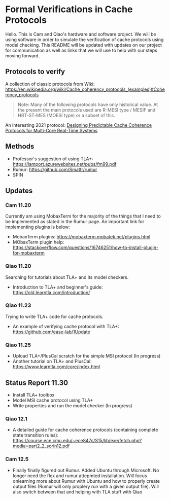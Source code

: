 ﻿# Formal Verifications in Cache Protocols

Hello. This is Cam and Qiao's hardware and software project. We will be using software in order to simulate the verification of cache protocols using model checking. This README will be updated with updates on our project for communication as well as links that we will use to help with our steps moving forward.



## Protocols to verify

A collection of classic protocols from Wiki: <https://en.wikipedia.org/wiki/Cache_coherency_protocols_(examples)#Coherency_protocols>

> Note: Many of the following protocols have only historical value. At the present the main protocols used are R-MESI type / MESIF and HRT-ST-MES (MOESI type) or a subset of this.

An interesting 2021 protocol: [Designing Predictable Cache Coherence Protocols for Multi-Core Real-Time Systems](https://ieeexplore-ieee-org.ezproxy.cul.columbia.edu/document/9258378)
 
## Methods
- Professor's suggestion of using TLA+: <https://lamport.azurewebsites.net/pubs/fm99.pdf>
- Rumur: <https://github.com/Smattr/rumur>
- SPIN

## Updates
### Cam 11.20
Currently am using MobaxTerm for the majority of the things that I need to be implemented as stated in the Rumur page. An important link for implementing plugins is below:
- MobaxTerm plugins: <https://mobaxterm.mobatek.net/plugins.html>
- MObaxTerm plugin help: <https://stackoverflow.com/questions/16746251/how-to-install-plugin-for-mobaxterm>

### Qiao 11.20
Searching for tutorials about TLA+ and its model checkers.
- Introduction to TLA+ and beginner's guide: <https://old.learntla.com/introduction/>

### Qiao 11.23
Trying to write TLA+ code for cache protocols.
- An example of verifying cache protocol with TLA+: <https://github.com/ease-lab/1Update>

### Qiao 11.25
- Upload TLA+/PlusCal scratch for the simple MSI protocol (In progress)
- Another tutorial on TLA+ and PlusCal: <https://www.learntla.com/core/index.html>


## Status Report 11.30
- Install TLA+ toolbox
- Model MSI cache protocol using TLA+
- Write properties and run the model checker (In progress)

### Qiao 12.1
- A detailed guide for cache coherence protocols (containing complete state transition rules): <https://course.ece.cmu.edu/~ece847c/S15/lib/exe/fetch.php?media=part2_2_sorin12.pdf>

### Cam 12.5
- Finally finally figured out Rumur. Added Ubuntu through Microsoft. No longer need the flex and rumur attepmted installation. Will focus onlearning more about Rumur with Ubuntu and how to properly create output files (Rumur will only proplery run with a given output file). Will also switch between that and helping with TLA stuff with Qiao

